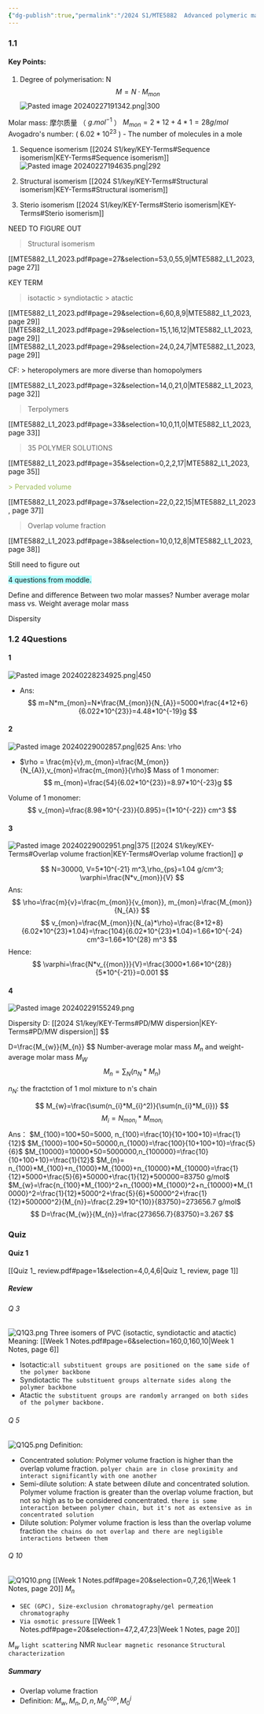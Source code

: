 ```yaml
---
{"dg-publish":true,"permalink":"/2024 S1/MTE5882  Advanced polymeric materials/Advanced polymeric materials_Notes/"}
---
```



### 1.1 


#### Key Points:

1. Degree of polymerisation: N
$$
M = N \cdot M_{mon}
$$
![Pasted image 20240227191342.png|300](/img/user/2024%20S1/screenshot/Pasted%20image%2020240227191342.png)

Molar mass: 摩尔质量 （ $g.mol^{-1}$ ）
$M_{mon} = 2 * 12 + 4 * 1 = 28 g/mol$
Avogadro's number: ( $6.02*10^{23}$ )
	- The number of molecules in a mole

1. Sequence isomerism [[2024 S1/key/KEY-Terms#Sequence isomerism\|KEY-Terms#Sequence isomerism]]
![Pasted image 20240227194635.png|292](/img/user/2024%20S1/screenshot/Pasted%20image%2020240227194635.png)

3. Structural isomerism [[2024 S1/key/KEY-Terms#Structural isomerism\|KEY-Terms#Structural isomerism]]


4. Sterio isomerism [[2024 S1/key/KEY-Terms#Sterio isomerism\|KEY-Terms#Sterio isomerism]]




NEED TO FIGURE OUT

> Structural isomerism


[[MTE5882_L1_2023.pdf#page=27&selection=53,0,55,9\|MTE5882_L1_2023, page 27]]


KEY TERM
>  isotactic > syndiotactic > atactic

[[MTE5882_L1_2023.pdf#page=29&selection=6,60,8,9\|MTE5882_L1_2023, page 29]]
[[MTE5882_L1_2023.pdf#page=29&selection=15,1,16,12\|MTE5882_L1_2023, page 29]]
[[MTE5882_L1_2023.pdf#page=29&selection=24,0,24,7\|MTE5882_L1_2023, page 29]]

CF: > heteropolymers are more diverse than homopolymers

[[MTE5882_L1_2023.pdf#page=32&selection=14,0,21,0\|MTE5882_L1_2023, page 32]]

> Terpolymers

[[MTE5882_L1_2023.pdf#page=33&selection=10,0,11,0\|MTE5882_L1_2023, page 33]]


> 35 POLYMER SOLUTIONS

[[MTE5882_L1_2023.pdf#page=35&selection=0,2,2,17\|MTE5882_L1_2023, page 35]]

<font color="#9bbb59">> Pervaded volume</font>

[[MTE5882_L1_2023.pdf#page=37&selection=22,0,22,15\|MTE5882_L1_2023, page 37]]

> Overlap volume fraction

[[MTE5882_L1_2023.pdf#page=38&selection=10,0,12,8\|MTE5882_L1_2023, page 38]]

Still need to figure out

<span style="background:#b1ffff">4 questions from moddle.</span>


Define and difference Between two molar masses?
Number average molar mass vs. Weight average molar mass


Dispersity

### 1.2 4Questions
#### 1
![Pasted image 20240228234925.png|450](/img/user/2024%20S1/screenshot/Pasted%20image%2020240228234925.png)
- Ans: 
$$
m=N*m_{mon}=N*\frac{M_{mon}}{N_{A}}=5000*\frac{4*12+6}{6.022*10^{23}}=4.48*10^{-19}g
$$

#### 2
![Pasted image 20240229002857.png|625](/img/user/2024%20S1/screenshot/Pasted%20image%2020240229002857.png)
Ans: \rho
- $\rho = \frac{m}{v},m_{mon}=\frac{M_{mon}}{N_{A}},v_{mon}=\frac{m_{mon}}{\rho}$
Mass of 1 monomer: 
$$
m_{mon}=\frac{54}{6.02*10^{23}}=8.97*10^{-23}g
$$

Volume of 1 monomer:
$$
v_{mon}=\frac{8.98*10^{-23}}{0.895}={1*10^{-22}} cm^3
$$


#### 3
![Pasted image 20240229002951.png|375](/img/user/2024%20S1/screenshot/Pasted%20image%2020240229002951.png)
[[2024 S1/key/KEY-Terms#Overlap volume fraction\|KEY-Terms#Overlap volume fraction]] $\varphi$

$$
N=30000, V=5*10^{-21} m^3,\rho_{ps}=1.04 g/cm^3; \varphi=\frac{N*v_{mon}}{V}
$$
Ans:
$$
\rho=\frac{m}{v}=\frac{m_{mon}}{v_{mon}}, m_{mon}=\frac{M_{mon}}{N_{A}}
$$
$$
v_{mon}=\frac{M_{mon}}{N_{a}*\rho}=\frac{8*12+8}{6.02*10^{23}*1.04}=\frac{104}{6.02*10^{23}*1.04}=1.66*10^{-24} cm^3=1.66*10^{28} m^3
$$
Hence:
$$
\varphi=\frac{N*v_{{mon}}}{V}=\frac{3000*1.66*10^{28}}{5*10^{-21}}=0.001
$$

#### 4
![Pasted image 20240229155249.png](/img/user/2024%20S1/screenshot/Pasted%20image%2020240229155249.png)

Dispersity D: [[2024 S1/key/KEY-Terms#PD/MW dispersion\|KEY-Terms#PD/MW dispersion]]
$$

D=\frac{M_{w}}{M_{n}}
$$
Number-average molar mass $M_{n}$  and weight-average molar mass $M_W$
$$
M_{n}={\sum_{N}(n_{N}*M_{n})}
$$

$n_{N}$: the fractction of 1 mol mixture to n's chain

$$
M_{w}=\frac{\sum(n_{i}*M_{i}^2)}{\sum(n_{i}*M_{i})}
$$
$$
M_{i}=N_{mon_{i}}*M_{mon_{i}}
$$
Ans：
$M_{100}=100*50=5000, n_{100}=\frac{10}{10+100+10}=\frac{1}{12}$
$M_{1000}=100*50=50000,n_{1000}=\frac{100}{10+100+10}=\frac{5}{6}$
$M_{10000}=10000*50=5000000,n_{100000}=\frac{10}{10+100+10}=\frac{1}{12}$
$M_{n}= n_{100}*M_{100}+n_{1000}*M_{1000}+n_{10000}*M_{10000}=\frac{1}{12}*5000+\frac{5}{6}*50000+\frac{1}{12}*500000=83750 g/mol$
$M_{w}=\frac{n_{100}*M_{100}^2+n_{1000}*M_{1000}^2+n_{10000}*M_{10000}^2=\frac{1}{12}*5000^2+\frac{5}{6}*50000^2+\frac{1}{12}*500000^2}{M_{n}}=\frac{2.29*10^{10}}{83750}=273656.7 g/mol$
$$
D=\frac{M_{w}}{M_{n}}=\frac{273656.7}{83750}=3.267
$$

### Quiz
#### Quiz 1 
[[Quiz 1_ review.pdf#page=1&selection=4,0,4,6\|Quiz 1_ review, page 1]]
##### Review
###### Q 3
![Q1Q3.png](/img/user/2024%20S1/screenshot/Q1Q3.png)
Three isomers of PVC (isotactic, syndiotactic and atactic)
Meaning:
[[Week 1 Notes.pdf#page=6&selection=160,0,160,10\|Week 1 Notes, page 6]]
- Isotactic:`all substituent groups are positioned on the same side of the polymer backbone`
- Syndiotactic `The substituent groups alternate sides along the polymer backbone`
- Atactic `the substituent groups are randomly arranged on both sides of the polymer backbone.`
###### Q 5
![Q1Q5.png](/img/user/2024%20S1/screenshot/Q1Q5.png)
Definition:
- Concentrated solution: Polymer volume fraction is higher than the overlap volume fraction. `polyer chain are in close proximity and interact significantly with one another`
- Semi-dilute solution: A state between dilute and concentrated solution. Polymer volume fraction is greater than the overlap volume fraction, but not so high as to be considered concentrated. `there is some interaction between polymer chain, but it's not as extensive as in concentrated solution`
- Dilute solution: Polymer volume fraction is less than the overlap volume fraction `the chains do not overlap and there are negligible interactions between them`
###### Q 10
![Q1Q10.png](/img/user/2024%20S1/screenshot/Q1Q10.png)
[[Week 1 Notes.pdf#page=20&selection=0,7,26,1\|Week 1 Notes, page 20]]
$M_{n}$ 
-  `SEC (GPC), Size-exclusion chromatography/gel permeation chromatography`
-  `Via osmotic pressure`
[[Week 1 Notes.pdf#page=20&selection=47,2,47,23\|Week 1 Notes, page 20]]

$M_{w}$ `light scattering`
NMR `Nuclear magnetic resonance` `Structural characterization`

##### Summary
- Overlap volume fraction
- Definition: $M_{w}, M_{n}, D,n, M_{0}^{cop},M_{0}^{j}$ 

